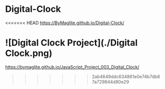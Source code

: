 # Digital-Clock

<<<<<<< HEAD
https://ByMaglite.github.io/Digital-Clock/

![Digital Clock Project](./Digital Clock.png)
=======
https://bymaglite.github.io/JavaScript_Project_003_Digital_Clock/
>>>>>>> 2ab4649ddc634861e0e74b7db87a729844d80e29
